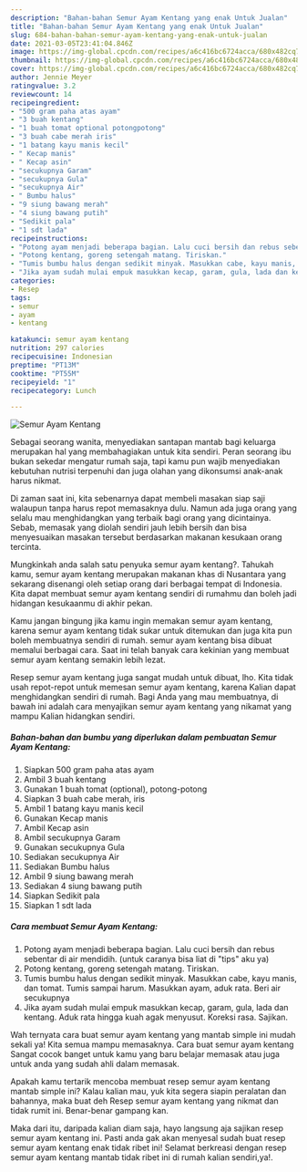 ```yaml
---
description: "Bahan-bahan Semur Ayam Kentang yang enak Untuk Jualan"
title: "Bahan-bahan Semur Ayam Kentang yang enak Untuk Jualan"
slug: 684-bahan-bahan-semur-ayam-kentang-yang-enak-untuk-jualan
date: 2021-03-05T23:41:04.846Z
image: https://img-global.cpcdn.com/recipes/a6c416bc6724acca/680x482cq70/semur-ayam-kentang-foto-resep-utama.jpg
thumbnail: https://img-global.cpcdn.com/recipes/a6c416bc6724acca/680x482cq70/semur-ayam-kentang-foto-resep-utama.jpg
cover: https://img-global.cpcdn.com/recipes/a6c416bc6724acca/680x482cq70/semur-ayam-kentang-foto-resep-utama.jpg
author: Jennie Meyer
ratingvalue: 3.2
reviewcount: 14
recipeingredient:
- "500 gram paha atas ayam"
- "3 buah kentang"
- "1 buah tomat optional potongpotong"
- "3 buah cabe merah iris"
- "1 batang kayu manis kecil"
- " Kecap manis"
- " Kecap asin"
- "secukupnya Garam"
- "secukupnya Gula"
- "secukupnya Air"
- " Bumbu halus"
- "9 siung bawang merah"
- "4 siung bawang putih"
- "Sedikit pala"
- "1 sdt lada"
recipeinstructions:
- "Potong ayam menjadi beberapa bagian. Lalu cuci bersih dan rebus sebentar di air mendidih. (untuk caranya bisa liat di &#34;tips&#34; aku ya)"
- "Potong kentang, goreng setengah matang. Tiriskan."
- "Tumis bumbu halus dengan sedikit minyak. Masukkan cabe, kayu manis, dan tomat. Tumis sampai harum. Masukkan ayam, aduk rata. Beri air secukupnya"
- "Jika ayam sudah mulai empuk masukkan kecap, garam, gula, lada dan kentang. Aduk rata hingga kuah agak menyusut. Koreksi rasa. Sajikan."
categories:
- Resep
tags:
- semur
- ayam
- kentang

katakunci: semur ayam kentang 
nutrition: 297 calories
recipecuisine: Indonesian
preptime: "PT13M"
cooktime: "PT55M"
recipeyield: "1"
recipecategory: Lunch

---
```



![Semur Ayam Kentang](https://img-global.cpcdn.com/recipes/a6c416bc6724acca/680x482cq70/semur-ayam-kentang-foto-resep-utama.jpg)

Sebagai seorang wanita, menyediakan santapan mantab bagi keluarga merupakan hal yang membahagiakan untuk kita sendiri. Peran seorang ibu bukan sekedar mengatur rumah saja, tapi kamu pun wajib menyediakan kebutuhan nutrisi terpenuhi dan juga olahan yang dikonsumsi anak-anak harus nikmat.

Di zaman  saat ini, kita sebenarnya dapat membeli masakan siap saji walaupun tanpa harus repot memasaknya dulu. Namun ada juga orang yang selalu mau menghidangkan yang terbaik bagi orang yang dicintainya. Sebab, memasak yang diolah sendiri jauh lebih bersih dan bisa menyesuaikan masakan tersebut berdasarkan makanan kesukaan orang tercinta. 



Mungkinkah anda salah satu penyuka semur ayam kentang?. Tahukah kamu, semur ayam kentang merupakan makanan khas di Nusantara yang sekarang disenangi oleh setiap orang dari berbagai tempat di Indonesia. Kita dapat membuat semur ayam kentang sendiri di rumahmu dan boleh jadi hidangan kesukaanmu di akhir pekan.

Kamu jangan bingung jika kamu ingin memakan semur ayam kentang, karena semur ayam kentang tidak sukar untuk ditemukan dan juga kita pun boleh membuatnya sendiri di rumah. semur ayam kentang bisa dibuat memalui berbagai cara. Saat ini telah banyak cara kekinian yang membuat semur ayam kentang semakin lebih lezat.

Resep semur ayam kentang juga sangat mudah untuk dibuat, lho. Kita tidak usah repot-repot untuk memesan semur ayam kentang, karena Kalian dapat menghidangkan sendiri di rumah. Bagi Anda yang mau membuatnya, di bawah ini adalah cara menyajikan semur ayam kentang yang nikamat yang mampu Kalian hidangkan sendiri.

<!--inarticleads1-->

##### Bahan-bahan dan bumbu yang diperlukan dalam pembuatan Semur Ayam Kentang:

1. Siapkan 500 gram paha atas ayam
1. Ambil 3 buah kentang
1. Gunakan 1 buah tomat (optional), potong-potong
1. Siapkan 3 buah cabe merah, iris
1. Ambil 1 batang kayu manis kecil
1. Gunakan  Kecap manis
1. Ambil  Kecap asin
1. Ambil secukupnya Garam
1. Gunakan secukupnya Gula
1. Sediakan secukupnya Air
1. Sediakan  Bumbu halus
1. Ambil 9 siung bawang merah
1. Sediakan 4 siung bawang putih
1. Siapkan Sedikit pala
1. Siapkan 1 sdt lada




<!--inarticleads2-->

##### Cara membuat Semur Ayam Kentang:

1. Potong ayam menjadi beberapa bagian. Lalu cuci bersih dan rebus sebentar di air mendidih. (untuk caranya bisa liat di &#34;tips&#34; aku ya)
1. Potong kentang, goreng setengah matang. Tiriskan.
1. Tumis bumbu halus dengan sedikit minyak. Masukkan cabe, kayu manis, dan tomat. Tumis sampai harum. Masukkan ayam, aduk rata. Beri air secukupnya
1. Jika ayam sudah mulai empuk masukkan kecap, garam, gula, lada dan kentang. Aduk rata hingga kuah agak menyusut. Koreksi rasa. Sajikan.




Wah ternyata cara buat semur ayam kentang yang mantab simple ini mudah sekali ya! Kita semua mampu memasaknya. Cara buat semur ayam kentang Sangat cocok banget untuk kamu yang baru belajar memasak atau juga untuk anda yang sudah ahli dalam memasak.

Apakah kamu tertarik mencoba membuat resep semur ayam kentang mantab simple ini? Kalau kalian mau, yuk kita segera siapin peralatan dan bahannya, maka buat deh Resep semur ayam kentang yang nikmat dan tidak rumit ini. Benar-benar gampang kan. 

Maka dari itu, daripada kalian diam saja, hayo langsung aja sajikan resep semur ayam kentang ini. Pasti anda gak akan menyesal sudah buat resep semur ayam kentang enak tidak ribet ini! Selamat berkreasi dengan resep semur ayam kentang mantab tidak ribet ini di rumah kalian sendiri,ya!.

